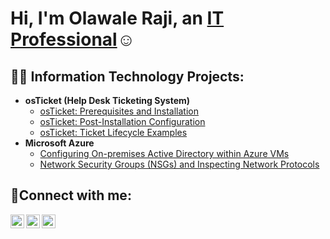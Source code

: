 <h1>Hi, I'm Olawale Raji, an <a href="https://www.linkedin.com/in/olawale-raji-855324247/">IT Professional</a>☺</h1>

<h2>👨‍💻 Information Technology Projects:</h2>

- <b>osTicket (Help Desk Ticketing System)</b>
  - [osTicket: Prerequisites and Installation](https://github.com/Pumping330234/osticket-prereqs)
  - [osTicket: Post-Installation Configuration](https://github.com/Pumping330234/post-install-config)
  - [osTicket: Ticket Lifecycle Examples](https://github.comPumping330234//ticket-lifecycle)
- <b>Microsoft Azure</b>
  - [Configuring On-premises Active Directory within Azure VMs](https://github.com/Pumping330234/configure-ad)
  - [Network Security Groups (NSGs) and Inspecting Network Protocols](https://github.com/Pumping330234/azure-network-protocols)

<h2>🤳Connect with me:</h2>

[<img align="left" alt="Josh | Twitter" width="22px" src="https://cdn.jsdelivr.net/npm/simple-icons@v3/icons/twitter.svg" />][twitter]
[<img align="left" alt="Josh | LinkedIn" width="22px" src="https://cdn.jsdelivr.net/npm/simple-icons@v3/icons/linkedin.svg" />][linkedin]
[<img align="left" alt="Josh | Instagram" width="22px" src="https://cdn.jsdelivr.net/npm/simple-icons@v3/icons/instagram.svg" />][instagram]

[twitter]: https://twitter.com/Josh
[instagram]: https://www.instagram.com/Josh
[linkedin]: https://linkedin.com/in/Josh
